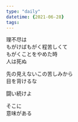```yaml
---
type: "daily"
datetime: {2021-06-28}
tags:
---
```


理不尽は  
もがけばもがく程苦しくて  
もがくことをやめた時  
人は死ぬ  

先の見えないこの苦しみから  
目を背けるな  

闘い続けよ  

そこに  
意味がある